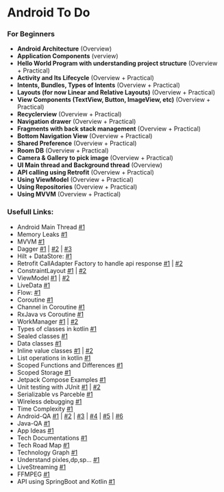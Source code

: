 # Android To Do

### For Beginners

- **Android Architecture** (Overview)
- **Application Components** (verview)
- **Hello World Program with understanding project structure** (Overview + Practical)
- **Activity and Its Lifecycle** (Overview + Practical)
- **Intents, Bundles, Types of Intents** (Overview + Practical)
- **Layouts (for now Linear and Relative Layouts)** (Overview + Practical)
- **View Components (TextView, Button, ImageView, etc)** (Overview + Practical) 
- **Recyclerview** (Overview + Practical)
- **Navigation drawer** (Overview + Practical)
- **Fragments with back stack management** (Overview + Practical)
- **Bottom Navigation View** (Overview + Practical)
- **Shared Preference** (Overview + Practical) 
- **Room DB** (Overview + Practical)
- **Camera & Gallery to pick image** (Overview + Practical)
- **UI Main thread and Background thread** (Overview)
- **API calling using Retrofit** (Overview + Practical)
- **Using ViewModel** (Overview + Practical)
- **Using Repositories** (Overview + Practical)
- **Using MVVM** (Overview + Practical)

### Usefull Links:

- Android Main Thread [#1](https://medium.com/@dcostalloyd90/handler-looper-thread-2463b11d3d44)
- Memory Leaks [#1](https://medium.com/android-news/9-ways-to-avoid-memory-leaks-in-android-b6d81648e35e)
- MVVM [#1](https://premsinghsodha7.medium.com/mvvm-with-clean-architecture-develop-better-android-apps-a6661b9a5079)
- Dagger  [#1](https://medium.com/@xiwei/simplest-dagger-example-920bbd10258) | [#2](https://medium.com/android-news/practical-guide-to-dagger-76398948a2ea) | [#3](https://developer.android.com/codelabs/android-dagger#0)
- Hilt + DataStore: [#1](https://medium.com/@vgoyal_1/datastore-android-how-to-use-it-like-a-pro-using-kotlin-2c2440683d78)
- Retrofit CallAdapter Factory to handle api response [#1](https://proandroiddev.com/create-retrofit-calladapter-for-coroutines-to-handle-response-as-states-c102440de37a) | [#2](https://medium.com/android-news/building-your-own-retrofit-call-adapter-b198169bab69)
- ConstraintLayout [#1](https://blog.codemagic.io/designing-complex-ui-using-android-constraintlayout) | [#2](https://medium.com/tech-takeaways/android-constraint-layout-about-guidelines-groups-and-barriers-c76149e4e4b1)  
- ViewModel [#1](https://appdevnotes.com/android-viewmodel-tutorial-for-beginners-in-kotlin/) | [#2](https://medium.com/@brandonwever/android-mvvm-basics-5c48556e3ecc)
- LiveData [#1](https://appdevnotes.com/android-livedata-tutorial-for-beginners-in-kotlin/) 
- Flow: [#1](https://hardik-bambhania.medium.com/kotlin-flow-basic-b80cf491f16)
- Coroutine [#1](https://proandroiddev.com/kotlin-coroutines-and-threading-fundamentals-9fd0130437ae)
- Channel in Coroutine [#1](https://kt.academy/article/cc-channel)
- RxJava vs Coroutine [#1](https://www.javaadvent.com/2021/12/are-kotlin-coroutines-enough-to-replace-rxjava.html)
- WorkManager [#1](https://www.raywenderlich.com/20689637-scheduling-tasks-with-android-workmanager) | [#2](https://developer.android.com/topic/libraries/architecture/workmanager)
- Types of classes in kotlin [#1](https://zetcode.com/kotlin/classes)
- Sealed classes [#1](https://kotlinlang.org/docs/sealed-classes.html)
- Data classes [#1](https://kotlinlang.org/docs/data-classes.html)
- Inline value classes [#1](https://kt.academy/article/ek-value-classes) | [#2](https://quickbirdstudios.com/blog/kotlin-value-classes)
- List operations in kotlin [#1](https://medium.com/@lucgirardin/in-kotlin-loops-are-deprecated-dae88cd5ae9c)
- Scoped Functions and Differences [#1](https://blog.mindorks.com/using-scoped-functions-in-kotlin-let-run-with-also-apply) 
- Scoped Storage [#1](https://medium.com/the-android-caf%C3%A9/scoped-storage-android-all-you-need-to-know-244ec1d00f18)
- Jetpack Compose Examples [#1](https://www.jetpackcompose.app/What-is-the-equivalent-of-AlertDialog-in-Jetpack-Compose)
- Unit testing with JUnit [#1](https://medium.com/nerd-for-tech/junit-testing-in-android-with-kotlin-for-beginners-hemcrest-and-mockito-b731a74abaea) | [#2](https://medium.com/yemeksepeti-teknoloji/writing-unit-test-on-android-a181cffbcaf7)
- Serializable vs Parceble [#1](https://medium.com/@sarahmaher_01/android-development-serializable-vs-parcelable-9712e877b8e8)
- Wireless debugging [#1](https://medium.com/native-mobile-bits/debug-your-apps-without-cable-99452daf8755)
- Time Complexity [#1](https://www.javatpoint.com/time-complexity-of-sorting-algorithms)
- Android-QA [#1](https://anandharajramasamydev.medium.com/kotlin-android-interview-questions-412332d1106e) | [#2](https://kapilvij.medium.com/kotlin-interview-cheat-sheet-c62e7850ba73) | [#3](https://data-flair.training/blogs/android-interview-questions) | [#4](https://github.com/MindorksOpenSource/android-interview-questions) | [#5](https://github.com/vamsitallapudi/Android-Interview-Questions-And-Answers) | [#6](https://piashcse.medium.com/kotlin-android-interview-questions-c2870272a469)
- Java-QA [#1](http://www.crazyforcode.com/java)  
- App Ideas [#1](https://javascript.plainenglish.io/45-best-app-ideas-for-startups-bonus-ideas-to-make-money-in-2021-5d200a59a6d0)
- Tech Documentations [#1](https://devdocs.io)
- Tech Road Map [#1](https://roadmap.sh)
- Technology Graph [#1](https://cdn.sstatic.net/insights/Img/Survey/2020/tech_network-1.svg?v=e1fb2941ad25)
- Understand pixles,dp,sp... [#1](https://blog.mindorks.com/understanding-density-independent-pixel-sp-dp-dip-in-android)
- LiveStreaming [#1](https://www.nginx.com/wp-content/uploads/2018/12/NGINX-Conf-2018-slides_Choi-streaming.pdf)  
- FFMPEG [#1](https://github.com/SimformSolutionsPvtLtd/SSffmpegVideoOperation)
- API using SpringBoot and Kotlin [#1](https://auth0.com/blog/build-and-secure-an-api-with-spring-boot)

 
